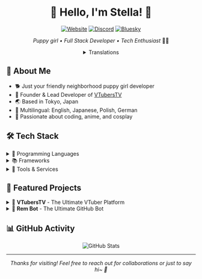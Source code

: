 <h1 align="center">🐾 Hello, I'm Stella! 🌸</h1>

<div align="center">

[![Website](https://img.shields.io/badge/Website-choco.rip-ff69b4?style=for-the-badge)](https://choco.rip)
[![Discord](https://img.shields.io/badge/Discord-Connect-7289DA?style=for-the-badge)](https://discord.com/users/1248626823638552701)
[![Bluesky](https://img.shields.io/badge/Bluesky-Follow-1DA1F2?style=for-the-badge)](https://bsky.app/profile/choco.rip)

*Puppy girl • Full Stack Developer • Tech Enthusiast* 🏳️‍⚧️

<details>
<summary>Translations</summary>

- [日本語](./translations/ja-JP.md)
- [Polski](./translations/pl-PL.md)

</details>

</div>

## 🌟 About Me

- 🐕 Just your friendly neighborhood puppy girl developer
- 🚀 Founder & Lead Developer of [VTubersTV](https://vtubers.tv)
- 🌏 Based in Tokyo, Japan
- 🎌 Multilingual: English, Japanese, Polish, German
- 💝 Passionate about coding, anime, and cosplay

## 🛠️ Tech Stack

<details>
<summary>🔧 Programming Languages</summary>
<br>
<img src=".github/assets/images/programming/typescript.svg" width="48" alt="TypeScript">
<img src=".github/assets/images/programming/javascript.svg" width="48" alt="JavaScript">
<img src=".github/assets/images/programming/python.svg" width="48" alt="Python">
<img src=".github/assets/images/programming/rust.svg" width="48" alt="Rust">
<img src=".github/assets/images/programming/c.svg" width="48" alt="C">
<img src=".github/assets/images/programming/csharp.svg" width="48" alt="C#">
<img src=".github/assets/images/programming/html5.svg" width="48" alt="HTML5">
<img src=".github/assets/images/programming/markdown.svg" width="48" alt="Markdown">
<img src=".github/assets/images/programming/bash.svg" width="48" alt="Bash">
</details>

<details>
<summary>📚 Frameworks</summary>
<br>
<img src=".github/assets/images/frameworks/nuxtjs.svg" width="48" alt="Nuxt.js">
<img src=".github/assets/images/frameworks/astro.svg" width="48" alt="Astro">
<img src=".github/assets/images/frameworks/tailwindcss.svg" width="48" alt="TailwindCSS">
<img src=".github/assets/images/frameworks/bootstrap.svg" width="48" alt="Bootstrap">
<img src=".github/assets/images/frameworks/discordjs.svg" width="48" alt="Discord.js">
</details>

<details>
<summary>🔨 Tools & Services</summary>
<br>
<img src=".github/assets/images/editors/neovim.svg" width="48" alt="Neovim">
<img src=".github/assets/images/editors/vim.svg" width="48" alt="Vim">
<img src=".github/assets/images/editors/vscode.svg" width="48" alt="VSCode">
<img src=".github/assets/images/services/azure.svg" width="48" alt="Azure">
<img src=".github/assets/images/services/cloudflare.svg" width="48" alt="Cloudflare">
<img src=".github/assets/images/services/googlecloud.svg" width="48" alt="Google Cloud">
<img src=".github/assets/images/services/git.svg" width="48" alt="Git">
</details>

## 🌸 Featured Projects

<details>
<summary>🎥 <b>VTubersTV</b> - The Ultimate VTuber Platform</summary>
<br>
A comprehensive platform dedicated to VTuber content and community engagement.
<br>
Stay tuned for the upcoming launch! ✨
</details>

<details>
<summary>🤖 <b>Rem Bot</b> - The Ultimate GitHub Bot</summary>
<br>
A powerful GitHub bot designed to enhance your repository management and collaboration.
<br>

[Rem Bot](https://github.com/chocoOnEstrogen/rem-bot)

</details>

## 📊 GitHub Activity

<div align="center">
  <img src="https://github-readme-stats.vercel.app/api?username=chocoOnEstrogen&show_icons=true&theme=dracula" alt="GitHub Stats" />
</div>

<div align="center">

---

<i>Thanks for visiting! Feel free to reach out for collaborations or just to say hi~ 🐾</i>

</div>
